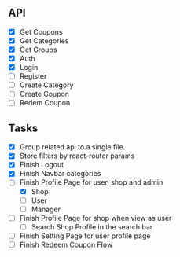 ## API
 
- [x] Get Coupons
- [x] Get Categories
- [x] Get Groups
- [x] Auth
- [x] Login 
- [ ] Register
- [ ] Create Category
- [ ] Create Coupon
- [ ] Redem Coupon

## Tasks

- [x] Group related api to a single file
- [x] Store filters by react-router params
- [x] Finish Logout
- [x] Finish Navbar categories
- [ ] Finish Profile Page for user, shop and admin
	- [x] Shop
	- [ ] User
	- [ ] Manager
- [ ] Finish Profile Page for shop when view as user
	- [ ] Search Shop Profile in the search bar
- [ ] Finish Setting Page for user profile page
- [ ] Finish Redeem Coupon Flow